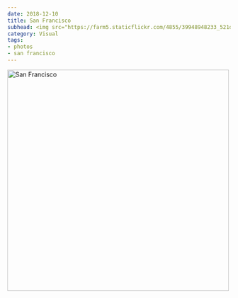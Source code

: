 ```yaml
---
date: 2018-12-10
title: San Francisco
subhead: <img src="https://farm5.staticflickr.com/4855/39948948233_521db7dc4e.jpg" width="100%" alt="San Francisco">
category: Visual
tags:
- photos
- san francisco
---
```


<a href="https://www.flickr.com/photos/twohorses/39948948233/" title="San Francisco"><img src="https://farm5.staticflickr.com/4855/39948948233_521db7dc4e.jpg" width="500" height="500" alt="San Francisco"></a>


